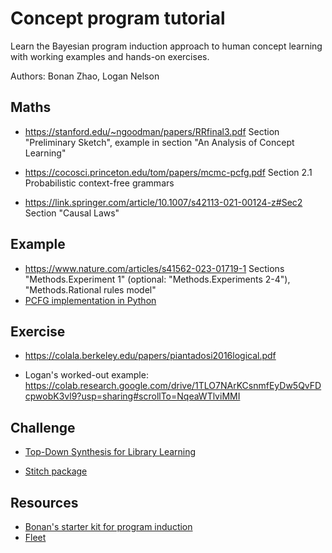 # Concept program tutorial

Learn the Bayesian program induction approach to human concept learning with 
working examples and hands-on exercises.

Authors: Bonan Zhao, Logan Nelson


## Maths

* https://stanford.edu/~ngoodman/papers/RRfinal3.pdf
  Section "Preliminary Sketch", example in section "An Analysis of Concept Learning"

* https://cocosci.princeton.edu/tom/papers/mcmc-pcfg.pdf
  Section 2.1 Probabilistic context-free grammars

* https://link.springer.com/article/10.1007/s42113-021-00124-z#Sec2
  Section "Causal Laws"

## Example

* https://www.nature.com/articles/s41562-023-01719-1
  Sections "Methods.Experiment 1" (optional: "Methods.Experiments 2-4"), "Methods.Rational rules model"
* [PCFG implementation in Python](https://github.com/zhaobn/comlog/tree/main/python/pcfgs)

## Exercise

* https://colala.berkeley.edu/papers/piantadosi2016logical.pdf

* Logan's worked-out example: https://colab.research.google.com/drive/1TLO7NArKCsnmfEyDw5QvFDcpwobK3vl9?usp=sharing#scrollTo=NqeaWTlviMMI


## Challenge

* [Top-Down Synthesis for Library Learning](https://arxiv.org/abs/2211.16605)

* [Stitch package](https://github.com/mlb2251/stitch)

## Resources

* [Bonan's starter kit for program induction](https://docs.google.com/document/d/1SToeVNy6l-FZzPGIAWkUupeR5lo_THUKGeXZPHs6xAE/edit?tab=t.0#heading=h.i3xy5kt7ov3p)
* [Fleet](https://codedocs.xyz/piantado/Fleet/)


